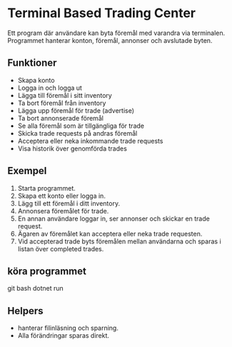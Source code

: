 # Terminal Based Trading Center

Ett program där användare kan byta föremål med varandra via terminalen.  
Programmet hanterar konton, föremål, annonser och avslutade byten.


## Funktioner

- Skapa konto  
- Logga in och logga ut  
- Lägga till föremål i sitt inventory  
- Ta bort föremål från inventory  
- Lägga upp föremål för trade (advertise)  
- Ta bort annonserade föremål  
- Se alla föremål som är tillgängliga för trade  
- Skicka trade requests på andras föremål  
- Acceptera eller neka inkommande trade requests  
- Visa historik över genomförda trades  


## Exempel

1. Starta programmet.  
2. Skapa ett konto eller logga in.  
3. Lägg till ett föremål i ditt inventory.  
4. Annonsera föremålet för trade.  
5. En annan användare loggar in, ser annonser och skickar en trade request.  
6. Ägaren av föremålet kan acceptera eller neka trade requesten.  
7. Vid accepterad trade byts föremålen mellan användarna och sparas i listan över completed trades.  


## köra programmet

git bash
dotnet run


## Helpers
- hanterar filinläsning och sparning.  
- Alla förändringar sparas direkt.  

